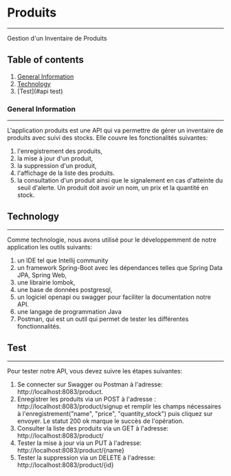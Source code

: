 # Produits
***
Gestion d'un Inventaire de Produits
## Table of contents
1. [General Information](#general-information)
2. [Technology](#technology)
3. [Test](#api test)
### General Information
***
L'application produits est une API qui va permettre de gérer un inventaire de produits avec suivi des stocks. Elle couvre les fonctionalités suivantes:
  1. l'enregistrement des produits,
  2. la mise à jour d'un produit,
  3. la suppression d'un produit,
  4. l'affichage de la liste des produits.
  5. la consultation d'un produit ainsi que le signalement en cas d'atteinte du seuil d'alerte. 
     Un produit doit avoir un nom, un prix et la quantité en stock.
## Technology
***
Comme technologie, nous avons utilisé pour le développemment de notre application les outils suivants:
  1. un IDE tel que Intellij community
  2. un framework Spring-Boot avec les dépendances telles que Spring Data JPA, Spring Web,
  3. une librairie lombok,
  4. une base de données postgresql,
  5. un logiciel openapi ou swagger pour faciliter la documentation notre API.
  6. une langage de programmation Java
  7. Postman, qui est un outil qui permet de tester les différentes fonctionnalités.
## Test
***
Pour tester notre API, vous devez suivre les étapes suivantes:

  1. Se connecter sur Swagger ou Postman à l'adresse: http://localhost:8083/product.
  2. Enregistrer les produits via un POST à l'adresse : http://localhost:8083/product/signup et remplir les champs nécessaires à l'enregistrement("name", "price", "quantity_stock") puis cliquez sur envoyer. Le statut 200 ok marque le succès de l'opération.
  3. Consulter la liste des produits via un GET à l'adresse: http://localhost:8083/product/
  4. Tester la mise à jour via un PUT à l'adresse: http://localhost:8083/product/{name}
  5. Tester la suppression via un DELETE à l'adresse: http://localhost:8083/product/{id}
  
